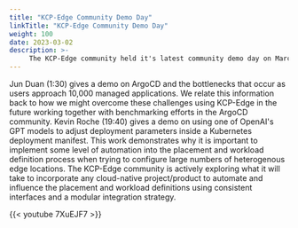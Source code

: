 ```yaml
---
title: "KCP-Edge Community Demo Day"
linkTitle: "KCP-Edge Community Demo Day"
weight: 100
date: 2023-03-02
description: >-
     The KCP-Edge community held it's latest community demo day on March 2nd, 2023
---
```

Jun Duan (1:30) gives a demo on ArgoCD and the bottlenecks that occur as users approach 10,000 managed applications.  We relate this information back to how we might overcome these challenges using KCP-Edge in the future working together with benchmarking efforts in the ArgoCD community.  Kevin Roche (19:40) gives a demo on using one of OpenAI's GPT models to adjust deployment parameters inside a Kubernetes deployment manifest.  This work demonstrates why it is important to implement some level of automation into the placement and workload definition process when trying to configure large numbers of heterogenous edge locations.  The KCP-Edge community is actively exploring what it will take to incorporate any cloud-native project/product to automate and influence the placement and workload definitions using consistent interfaces and a modular integration strategy.

{{< youtube 7XuEJF7 >}}
